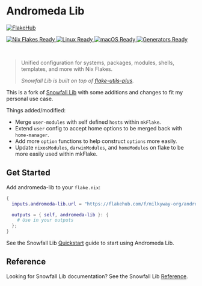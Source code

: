 # Andromeda Lib
[![FlakeHub](https://img.shields.io/endpoint?url=https://flakehub.com/f/milkyway-org/andromeda-lib/badge)](https://flakehub.com/flake/milkyway-org/andromeda-lib)

<a href="https://nixos.wiki/wiki/Flakes" target="_blank">
	<img alt="Nix Flakes Ready" src="https://img.shields.io/static/v1?logo=nixos&logoColor=d8dee9&label=Nix%20Flakes&labelColor=5e81ac&message=Ready&color=d8dee9&style=for-the-badge">
</a>
<a href="https://nixos.org" target="_blank">
	<img alt="Linux Ready" src="https://img.shields.io/static/v1?logo=linux&logoColor=d8dee9&label=Linux&labelColor=5e81ac&message=Ready&color=d8dee9&style=for-the-badge">
</a>
<a href="https://github.com/lnl7/nix-darwin" target="_blank">
	<img alt="macOS Ready" src="https://img.shields.io/static/v1?logo=apple&logoColor=d8dee9&label=macOS&labelColor=5e81ac&message=Ready&color=d8dee9&style=for-the-badge">
</a>
<a href="https://github.com/nix-community/nixos-generators" target="_blank">
	<img alt="Generators Ready" src="https://img.shields.io/static/v1?logo=linux-containers&logoColor=d8dee9&label=Generators&labelColor=5e81ac&message=Ready&color=d8dee9&style=for-the-badge">
</a>

<p>
<!--
	This paragraph is not empty, it contains an em space (UTF-8 8195) on the next line in order
	to create a gap in the page.
-->
  
</p>

> Unified configuration for systems, packages, modules, shells, templates, and more with Nix Flakes.
>
> _Snowfall Lib is built on top of [flake-utils-plus](https://github.com/gytis-ivaskevicius/flake-utils-plus)._

This is a fork of [Snowfall Lib](https://github.com/snowfallorg/lib) with some additions and changes
to fit my personal use case.

Things added/modified:

- Merge `user-modules` with self defined `hosts` within `mkFlake`.
- Extend `user` config to accept home options to be merged back with `home-manager`.
- Add more `option` functions to help construct `options` more easily.
- Update `nixosModules`, `darwinModules`, and `homeModules` on flake to be more easily used within mkFlake.
  
## Get Started

Add andromeda-lib to your `flake.nix`:

```nix
{
  inputs.andromeda-lib.url = "https://flakehub.com/f/milkyway-org/andromeda-lib/*.tar.gz";

  outputs = { self, andromeda-lib }: {
    # Use in your outputs
  };
}

```

See the Snowfall Lib [Quickstart](https://snowfall.org/guides/lib/quickstart/) guide to start using Andromeda Lib.

## Reference

Looking for Snowfall Lib documentation? See the Snowfall Lib [Reference](https://snowfall.org/reference/lib/).
